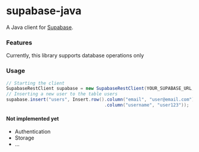 # supabase-java
A Java client for [Supabase](https://supabase.com/).

### Features

Currently, this library supports database operations only

### Usage
```java
// Starting the client
SupabaseRestClient supabase = new SupabaseRestClient(YOUR_SUPABASE_URL, YOUR_SUPABASE_KEY);
// Inserting a new user to the table users
supabase.insert("users", Insert.row().column("email", "user@email.com")
                                     .column("username", "user123"));
```

#### Not implemented yet
- Authentication
- Storage
- ...